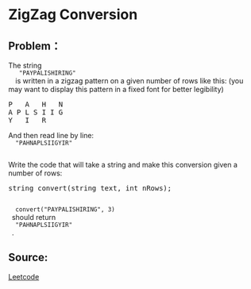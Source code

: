 # ZigZag Conversion

## Problem：

<div class="question-content">
 <p>
 </p>
 <p>
  The string
  <code>
   "PAYPALISHIRING"
  </code>
  is written in a zigzag pattern on a given number of rows like this: (you may want to display this pattern in a fixed font for better legibility)
 </p>
 <pre>
P   A   H   N
A P L S I I G
Y   I   R
</pre>
 And then read line by line:
 <code>
  "PAHNAPLSIIGYIR"
 </code>
 <p>
  Write the code that will take a string and make this conversion given a number of rows:
 </p>
 <pre>string convert(string text, int nRows);</pre>
 <code>
  convert("PAYPALISHIRING", 3)
 </code>
 should return
 <code>
  "PAHNAPLSIIGYIR"
 </code>
 .
</div>


## Source:
[Leetcode](https://leetcode.com/problems/zigzag-conversion/)
